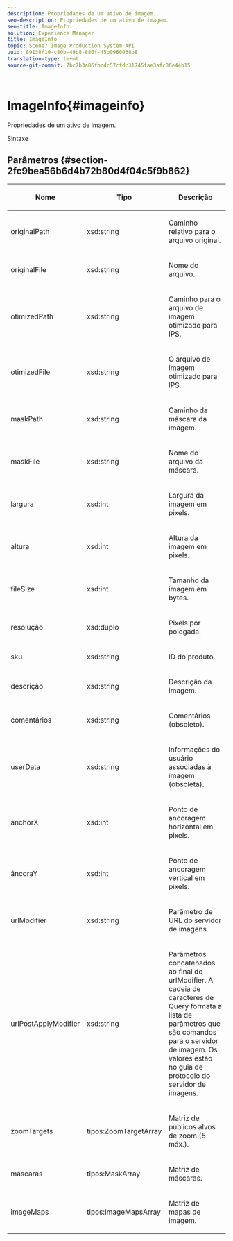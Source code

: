 ```yaml
---
description: Propriedades de um ativo de imagem.
seo-description: Propriedades de um ativo de imagem.
seo-title: ImageInfo
solution: Experience Manager
title: ImageInfo
topic: Scene7 Image Production System API
uuid: 89138f10-c80b-49b8-886f-45b0960038b8
translation-type: tm+mt
source-git-commit: 7bc7b3a86fbcdc57cfdc31745fae3afc06e44b15

---
```



# ImageInfo{#imageinfo}

Propriedades de um ativo de imagem.

Sintaxe

## Parâmetros {#section-2fc9bea56b6d4b72b80d4f04c5f9b862}

<table id="table_04100BB8ABD84EF68B0A7CE3AD946414"> 
 <thead> 
  <tr> 
   <th colname="col1" class="entry"> <p>Nome </p> </th> 
   <th colname="col2" class="entry"> <p>Tipo </p> </th> 
   <th colname="col3" class="entry"> <p>Descrição </p> </th> 
  </tr> 
 </thead>
 <tbody> 
  <tr> 
   <td colname="col1"> <span class="codeph"> <span class="varname"> originalPath</span></span> </td> 
   <td colname="col2"> <span class="codeph"> xsd:string</span> </td> 
   <td colname="col3"> <p>Caminho relativo para o arquivo original. </p> </td> 
  </tr> 
  <tr> 
   <td colname="col1"> <span class="codeph"><span class="varname"> originalFile</span></span> </td> 
   <td colname="col2"> <span class="codeph"> xsd:string</span> </td> 
   <td colname="col3"> <p>Nome do arquivo. </p> </td> 
  </tr> 
  <tr> 
   <td colname="col1"> <span class="codeph"><span class="varname"> otimizedPath</span></span> </td> 
   <td colname="col2"> <span class="codeph"> xsd:string</span> </td> 
   <td colname="col3"> <p>Caminho para o arquivo de imagem otimizado para IPS. </p> </td> 
  </tr> 
  <tr> 
   <td colname="col1"> <span class="codeph"> <span class="varname"> otimizedFile</span></span> </td> 
   <td colname="col2"> <span class="codeph"> xsd:string</span> </td> 
   <td colname="col3"> <p>O arquivo de imagem otimizado para IPS. </p> </td> 
  </tr> 
  <tr> 
   <td colname="col1"> <span class="codeph"> <span class="varname"> maskPath</span></span> </td> 
   <td colname="col2"> <span class="codeph"> xsd:string</span> </td> 
   <td colname="col3"> <p>Caminho da máscara da imagem. </p> </td> 
  </tr> 
  <tr> 
   <td colname="col1"> <span class="codeph"> <span class="varname"> maskFile</span></span> </td> 
   <td colname="col2"> <span class="codeph"> xsd:string</span> </td> 
   <td colname="col3"> <p>Nome do arquivo da máscara. </p> </td> 
  </tr> 
  <tr> 
   <td colname="col1"> <span class="codeph"> <span class="varname"> largura</span></span> </td> 
   <td colname="col2"> <span class="codeph"> xsd:int</span> </td> 
   <td colname="col3"> <p>Largura da imagem em pixels. </p> </td> 
  </tr> 
  <tr> 
   <td colname="col1"> <span class="codeph"> <span class="varname"> altura</span></span> </td> 
   <td colname="col2"> <span class="codeph"> xsd:int</span> </td> 
   <td colname="col3"> <p>Altura da imagem em pixels. </p> </td> 
  </tr> 
  <tr> 
   <td colname="col1"> <span class="codeph"> <span class="varname"> fileSize</span></span> </td> 
   <td colname="col2"> <span class="codeph"> xsd:int</span> </td> 
   <td colname="col3"> <p>Tamanho da imagem em bytes. </p> </td> 
  </tr> 
  <tr> 
   <td colname="col1"> <span class="codeph"> <span class="varname"> resolução</span></span> </td> 
   <td colname="col2"> <span class="codeph"> xsd:duplo</span> </td> 
   <td colname="col3"> <p>Pixels por polegada. </p> </td> 
  </tr> 
  <tr> 
   <td colname="col1"> <span class="codeph"> <span class="varname"> sku</span></span> </td> 
   <td colname="col2"> <span class="codeph"> xsd:string</span> </td> 
   <td colname="col3"> <p>ID do produto. </p> </td> 
  </tr> 
  <tr> 
   <td colname="col1"> <span class="codeph"> <span class="varname"> descrição</span></span> </td> 
   <td colname="col2"> <span class="codeph"> xsd:string</span> </td> 
   <td colname="col3"> <p>Descrição da imagem. </p> </td> 
  </tr> 
  <tr> 
   <td colname="col1"> <span class="codeph"> <span class="varname"> comentários</span></span> </td> 
   <td colname="col2"> <span class="codeph"> xsd:string</span> </td> 
   <td colname="col3"> <p>Comentários (obsoleto). </p> </td> 
  </tr> 
  <tr> 
   <td colname="col1"> <span class="codeph"> <span class="varname"> userData</span></span> </td> 
   <td colname="col2"> <span class="codeph"> xsd:string</span> </td> 
   <td colname="col3"> <p>Informações do usuário associadas à imagem (obsoleta). </p> </td> 
  </tr> 
  <tr> 
   <td colname="col1"> <span class="codeph"> <span class="varname"> anchorX</span></span> </td> 
   <td colname="col2"> <span class="codeph"> xsd:int</span> </td> 
   <td colname="col3"> <p>Ponto de ancoragem horizontal em pixels. </p> </td> 
  </tr> 
  <tr> 
   <td colname="col1"> <span class="codeph"> <span class="varname"> âncoraY</span></span> </td> 
   <td colname="col2"> <span class="codeph"> xsd:int</span> </td> 
   <td colname="col3"> <p>Ponto de ancoragem vertical em pixels. </p> </td> 
  </tr> 
  <tr> 
   <td colname="col1"> <span class="codeph"> <span class="varname"> urlModifier</span></span> </td> 
   <td colname="col2"> <span class="codeph"> xsd:string</span> </td> 
   <td colname="col3"> <p>Parâmetro de URL do servidor de imagens. </p> </td> 
  </tr> 
  <tr> 
   <td colname="col1"> <span class="codeph"> <span class="varname"> urlPostApplyModifier</span></span> </td> 
   <td colname="col2"> <span class="codeph"> xsd:string</span> </td> 
   <td colname="col3"> <p>Parâmetros concatenados ao final do <span class="codeph"> urlModifier</span>. A cadeia de caracteres de Query formata a lista de parâmetros que são comandos para o servidor de imagem. Os valores estão no guia de protocolo do servidor de imagens. </p> </td> 
  </tr> 
  <tr> 
   <td colname="col1"> <span class="codeph"> <span class="varname"> zoomTargets</span></span> </td> 
   <td colname="col2"> <span class="codeph"> tipos:ZoomTargetArray</span> </td> 
   <td colname="col3"> <p>Matriz de públicos alvos de zoom (5 máx.). </p> </td> 
  </tr> 
  <tr> 
   <td colname="col1"> <span class="codeph"> <span class="varname"> máscaras</span></span> </td> 
   <td colname="col2"> <span class="codeph"> tipos:MaskArray</span> </td> 
   <td colname="col3"> <p>Matriz de máscaras. </p> </td> 
  </tr> 
  <tr> 
   <td colname="col1"> <span class="codeph"> <span class="varname"> imageMaps</span></span> </td> 
   <td colname="col2"> <span class="codeph"> tipos:ImageMapsArray</span> </td> 
   <td colname="col3"> <p>Matriz de mapas de imagem. </p> </td> 
  </tr> 
 </tbody> 
</table>

